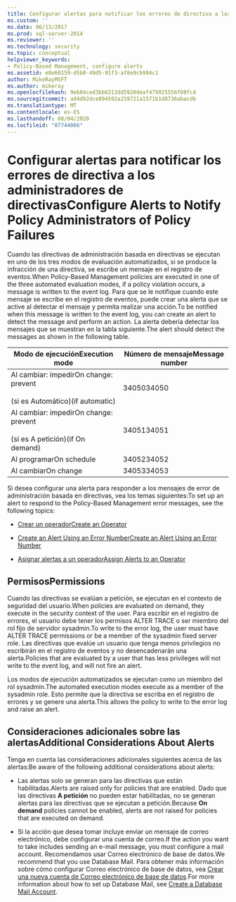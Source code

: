 ```yaml
---
title: Configurar alertas para notificar los errores de directiva a los administradores de directivas | Microsoft Docs
ms.custom: ''
ms.date: 06/13/2017
ms.prod: sql-server-2014
ms.reviewer: ''
ms.technology: security
ms.topic: conceptual
helpviewer_keywords:
- Policy-Based Management, configure alerts
ms.assetid: e8e60159-d5b0-49d5-91f3-af8e9cb994c1
author: MikeRayMSFT
ms.author: mikeray
ms.openlocfilehash: 9eb84ced3bb6313dd5920deaf479925556f08fc4
ms.sourcegitcommit: ad4d92dce894592a259721a1571b1d8736abacdb
ms.translationtype: MT
ms.contentlocale: es-ES
ms.lasthandoff: 08/04/2020
ms.locfileid: "87744066"
---
```

# <a name="configure-alerts-to-notify-policy-administrators-of-policy-failures"></a><span data-ttu-id="a4bde-102">Configurar alertas para notificar los errores de directiva a los administradores de directivas</span><span class="sxs-lookup"><span data-stu-id="a4bde-102">Configure Alerts to Notify Policy Administrators of Policy Failures</span></span>
  <span data-ttu-id="a4bde-103">Cuando las directivas de administración basada en directivas se ejecutan en uno de los tres modos de evaluación automatizados, si se produce la infracción de una directiva, se escribe un mensaje en el registro de eventos.</span><span class="sxs-lookup"><span data-stu-id="a4bde-103">When Policy-Based Management policies are executed in one of the three automated evaluation modes, if a policy violation occurs, a message is written to the event log.</span></span> <span data-ttu-id="a4bde-104">Para que se le notifique cuando este mensaje se escribe en el registro de eventos, puede crear una alerta que se active al detectar el mensaje y permita realizar una acción.</span><span class="sxs-lookup"><span data-stu-id="a4bde-104">To be notified when this message is written to the event log, you can create an alert to detect the message and perform an action.</span></span> <span data-ttu-id="a4bde-105">La alerta debería detectar los mensajes que se muestran en la tabla siguiente.</span><span class="sxs-lookup"><span data-stu-id="a4bde-105">The alert should detect the messages as shown in the following table.</span></span>  
  
|<span data-ttu-id="a4bde-106">Modo de ejecución</span><span class="sxs-lookup"><span data-stu-id="a4bde-106">Execution mode</span></span>|<span data-ttu-id="a4bde-107">Número de mensaje</span><span class="sxs-lookup"><span data-stu-id="a4bde-107">Message number</span></span>|  
|--------------------|--------------------|  
|<span data-ttu-id="a4bde-108">Al cambiar: impedir</span><span class="sxs-lookup"><span data-stu-id="a4bde-108">On change: prevent</span></span><br /><br /> <span data-ttu-id="a4bde-109">(si es Automático)</span><span class="sxs-lookup"><span data-stu-id="a4bde-109">(if automatic)</span></span>|<span data-ttu-id="a4bde-110">34050</span><span class="sxs-lookup"><span data-stu-id="a4bde-110">34050</span></span>|  
|<span data-ttu-id="a4bde-111">Al cambiar: impedir</span><span class="sxs-lookup"><span data-stu-id="a4bde-111">On change: prevent</span></span><br /><br /> <span data-ttu-id="a4bde-112">(si es A petición)</span><span class="sxs-lookup"><span data-stu-id="a4bde-112">(if On demand)</span></span>|<span data-ttu-id="a4bde-113">34051</span><span class="sxs-lookup"><span data-stu-id="a4bde-113">34051</span></span>|  
|<span data-ttu-id="a4bde-114">Al programar</span><span class="sxs-lookup"><span data-stu-id="a4bde-114">On schedule</span></span>|<span data-ttu-id="a4bde-115">34052</span><span class="sxs-lookup"><span data-stu-id="a4bde-115">34052</span></span>|  
|<span data-ttu-id="a4bde-116">Al cambiar</span><span class="sxs-lookup"><span data-stu-id="a4bde-116">On change</span></span>|<span data-ttu-id="a4bde-117">34053</span><span class="sxs-lookup"><span data-stu-id="a4bde-117">34053</span></span>|  
  
 <span data-ttu-id="a4bde-118">Si desea configurar una alerta para responder a los mensajes de error de administración basada en directivas, vea los temas siguientes:</span><span class="sxs-lookup"><span data-stu-id="a4bde-118">To set up an alert to respond to the Policy-Based Management error messages, see the following topics:</span></span>  
  
-   [<span data-ttu-id="a4bde-119">Crear un operador</span><span class="sxs-lookup"><span data-stu-id="a4bde-119">Create an Operator</span></span>](../../ssms/agent/create-an-operator.md)  
  
-   [<span data-ttu-id="a4bde-120">Create an Alert Using an Error Number</span><span class="sxs-lookup"><span data-stu-id="a4bde-120">Create an Alert Using an Error Number</span></span>](../../ssms/agent/create-an-alert-using-an-error-number.md)  
  
-   [<span data-ttu-id="a4bde-121">Asignar alertas a un operador</span><span class="sxs-lookup"><span data-stu-id="a4bde-121">Assign Alerts to an Operator</span></span>](../../ssms/agent/assign-alerts-to-an-operator.md)  
  
## <a name="permissions"></a><span data-ttu-id="a4bde-122">Permisos</span><span class="sxs-lookup"><span data-stu-id="a4bde-122">Permissions</span></span>  
 <span data-ttu-id="a4bde-123">Cuando las directivas se evalúan a petición, se ejecutan en el contexto de seguridad del usuario.</span><span class="sxs-lookup"><span data-stu-id="a4bde-123">When policies are evaluated on demand, they execute in the security context of the user.</span></span> <span data-ttu-id="a4bde-124">Para escribir en el registro de errores, el usuario debe tener los permisos ALTER TRACE o ser miembro del rol fijo de servidor sysadmin.</span><span class="sxs-lookup"><span data-stu-id="a4bde-124">To write to the error log, the user must have ALTER TRACE permissions or be a member of the sysadmin fixed server role.</span></span> <span data-ttu-id="a4bde-125">Las directivas que evalúe un usuario que tenga menos privilegios no escribirán en el registro de eventos y no desencadenarán una alerta.</span><span class="sxs-lookup"><span data-stu-id="a4bde-125">Policies that are evaluated by a user that has less privileges will not write to the event log, and will not fire an alert.</span></span>  
  
 <span data-ttu-id="a4bde-126">Los modos de ejecución automatizados se ejecutan como un miembro del rol sysadmin.</span><span class="sxs-lookup"><span data-stu-id="a4bde-126">The automated execution modes execute as a member of the sysadmin role.</span></span> <span data-ttu-id="a4bde-127">Esto permite que la directiva se escriba en el registro de errores y se genere una alerta.</span><span class="sxs-lookup"><span data-stu-id="a4bde-127">This allows the policy to write to the error log and raise an alert.</span></span>  
  
## <a name="additional-considerations-about-alerts"></a><span data-ttu-id="a4bde-128">Consideraciones adicionales sobre las alertas</span><span class="sxs-lookup"><span data-stu-id="a4bde-128">Additional Considerations About Alerts</span></span>  
 <span data-ttu-id="a4bde-129">Tenga en cuenta las consideraciones adicionales siguientes acerca de las alertas:</span><span class="sxs-lookup"><span data-stu-id="a4bde-129">Be aware of the following additional considerations about alerts:</span></span>  
  
-   <span data-ttu-id="a4bde-130">Las alertas solo se generan para las directivas que están habilitadas.</span><span class="sxs-lookup"><span data-stu-id="a4bde-130">Alerts are raised only for policies that are enabled.</span></span> <span data-ttu-id="a4bde-131">Dado que las directivas **A petición** no pueden estar habilitadas, no se generan alertas para las directivas que se ejecutan a petición.</span><span class="sxs-lookup"><span data-stu-id="a4bde-131">Because **On demand** policies cannot be enabled, alerts are not raised for policies that are executed on demand.</span></span>  
  
-   <span data-ttu-id="a4bde-132">Si la acción que desea tomar incluye enviar un mensaje de correo electrónico, debe configurar una cuenta de correo.</span><span class="sxs-lookup"><span data-stu-id="a4bde-132">If the action you want to take includes sending an e-mail message, you must configure a mail account.</span></span> <span data-ttu-id="a4bde-133">Recomendamos usar Correo electrónico de base de datos.</span><span class="sxs-lookup"><span data-stu-id="a4bde-133">We recommend that you use Database Mail.</span></span> <span data-ttu-id="a4bde-134">Para obtener más información sobre cómo configurar Correo electrónico de base de datos, vea [Crear una nueva cuenta de Correo electrónico de base de datos](../database-mail/create-a-database-mail-account.md).</span><span class="sxs-lookup"><span data-stu-id="a4bde-134">For more information about how to set up Database Mail, see [Create a Database Mail Account](../database-mail/create-a-database-mail-account.md).</span></span>  
  
  
